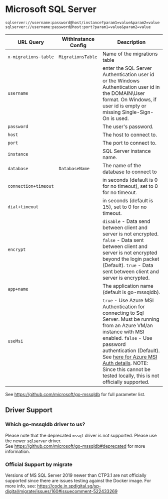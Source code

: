 # Microsoft SQL Server

`sqlserver://username:password@host/instance?param1=value&param2=value`
`sqlserver://username:password@host:port?param1=value&param2=value`

| URL Query            | WithInstance Config | Description                                                                                                                                                                                                                                                                                                                                                                                      |
| -------------------- | ------------------- | ------------------------------------------------------------------------------------------------------------------------------------------------------------------------------------------------------------------------------------------------------------------------------------------------------------------------------------------------------------------------------------------------ |
| `x-migrations-table` | `MigrationsTable`   | Name of the migrations table                                                                                                                                                                                                                                                                                                                                                                     |
| `username`           |                     | enter the SQL Server Authentication user id or the Windows Authentication user id in the DOMAIN\User format. On Windows, if user id is empty or missing Single-Sign-On is used.                                                                                                                                                                                                                  |
| `password`           |                     | The user's password.                                                                                                                                                                                                                                                                                                                                                                             |
| `host`               |                     | The host to connect to.                                                                                                                                                                                                                                                                                                                                                                          |
| `port`               |                     | The port to connect to.                                                                                                                                                                                                                                                                                                                                                                          |
| `instance`           |                     | SQL Server instance name.                                                                                                                                                                                                                                                                                                                                                                        |
| `database`           | `DatabaseName`      | The name of the database to connect to                                                                                                                                                                                                                                                                                                                                                           |
| `connection+timeout` |                     | in seconds (default is 0 for no timeout), set to 0 for no timeout.                                                                                                                                                                                                                                                                                                                               |
| `dial+timeout`       |                     | in seconds (default is 15), set to 0 for no timeout.                                                                                                                                                                                                                                                                                                                                             |
| `encrypt`            |                     | `disable` - Data send between client and server is not encrypted. `false` - Data sent between client and server is not encrypted beyond the login packet (Default). `true` - Data sent between client and server is encrypted.                                                                                                                                                                   |
| `app+name`           |                     | The application name (default is go-mssqldb).                                                                                                                                                                                                                                                                                                                                                    |
| `useMsi`             |                     | `true` - Use Azure MSI Authentication for connecting to Sql Server. Must be running from an Azure VM/an instance with MSI enabled. `false` - Use password authentication (Default). See [here for Azure MSI Auth details](https://docs.microsoft.com/en-us/azure/app-service/app-service-web-tutorial-connect-msi). NOTE: Since this cannot be tested locally, this is not officially supported. |

See https://github.com/microsoft/go-mssqldb for full parameter list.

## Driver Support

### Which go-mssqldb driver to us?

Please note that the deprecated `mssql` driver is not supported. Please use the newer `sqlserver` driver.  
See https://github.com/microsoft/go-mssqldb#deprecated for more information.

### Official Support by migrate

Versions of MS SQL Server 2019 newer than CTP3.1 are not officially supported since there are issues testing against the Docker image.
For more info, see: https://code.in.spdigital.sg/sp-digital/migrate/issues/160#issuecomment-522433269
